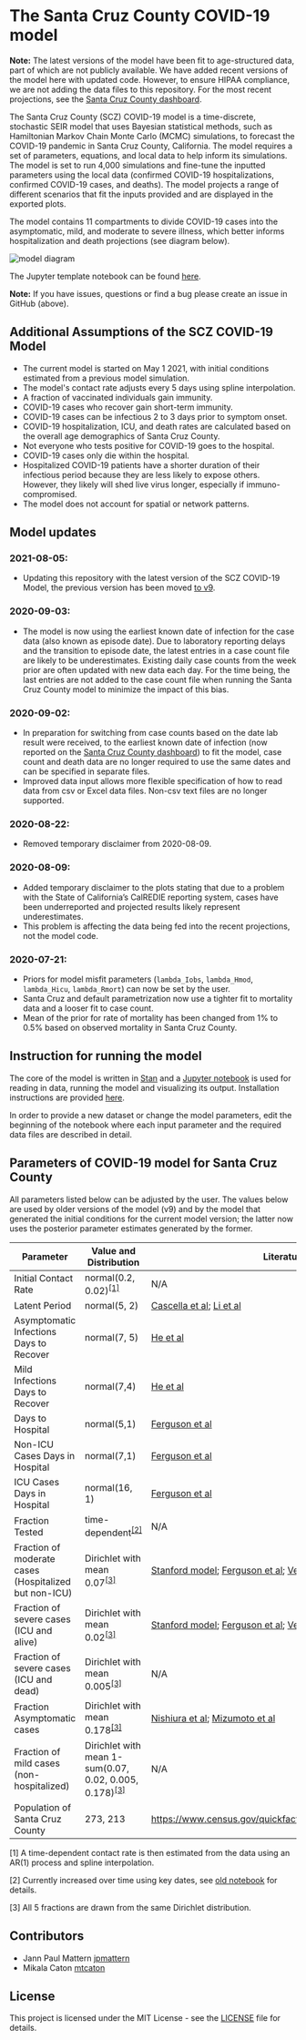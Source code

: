 # The Santa Cruz County COVID-19 model

**Note:** The latest versions of the model have been fit to age-structured data, part of which are not publicly available. We have added recent versions of the model here with updated code. However, to ensure HIPAA compliance, we are not adding the data files to this repository. For the most recent projections, see the [Santa Cruz County dashboard](http://santacruzhealth.org/HSAHome/HSADivisions/PublicHealth/CommunicableDiseaseControl/CoronavirusHome.aspx).

The Santa Cruz County (SCZ) COVID-19 model is a time-discrete, stochastic SEIR model that uses Bayesian statistical methods, such as Hamiltonian Markov Chain Monte Carlo (MCMC) simulations, to forecast the COVID-19 pandemic in Santa Cruz County, California. The model requires a set of parameters, equations, and local data to help inform its simulations. The model is set to run 4,000 simulations and fine-tune the inputted parameters using the local data (confirmed COVID-19 hospitalizations, confirmed COVID-19 cases, and deaths). The model projects a range of different scenarios that fit the inputs provided and are displayed in the exported plots.

The model contains 11 compartments to divide COVID-19 cases into the asymptomatic, mild, and moderate to severe illness, which better informs hospitalization and death projections (see diagram below). 

![model diagram](plots/seir_diagram.png)

The Jupyter template notebook can be found [here](seir_template.ipynb).

**Note:** If you have issues, questions or find a bug please create an issue in GitHub (above).

## Additional Assumptions of the SCZ COVID-19 Model
- The current model is started on May 1 2021, with initial conditions estimated from a previous model simulation.
- The model's contact rate adjusts every 5 days using spline interpolation.
- A fraction of vaccinated individuals gain immunity.
- COVID-19 cases who recover gain short-term immunity.
- COVID-19 cases can be infectious 2 to 3 days prior to symptom onset.
- COVID-19 hospitalization, ICU, and death rates are calculated based on the overall age demographics of Santa Cruz County.
- Not everyone who tests positive for COVID-19 goes to the hospital.
- COVID-19 cases only die within the hospital.
- Hospitalized COVID-19 patients have a shorter duration of their infectious period because they are less likely to expose others. However, they likely will shed live virus longer, especially if immuno-compromised.
- The model does not account for spatial or network patterns.

## Model updates

### 2021-08-05:
 - Updating this repository with the latest version of the SCZ COVID-19 Model, the previous version has been moved [to v9](v9/).

### 2020-09-03:
 - The model is now using the earliest known date of infection for the case data (also known as episode date). Due to laboratory reporting delays and the transition to episode date, the latest entries in a case count file are likely to be underestimates. Existing daily case counts from the week prior are often updated with new data each day. For the time being, the last entries are not added to the case count file when running the Santa Cruz County model to minimize the impact of this bias.

### 2020-09-02:
 - In preparation for switching from case counts based on the date lab result were received, to the earliest known date of infection (now reported on the [Santa Cruz County dashboard](http://santacruzhealth.org/HSAHome/HSADivisions/PublicHealth/CommunicableDiseaseControl/CoronavirusHome.aspx)) to fit the model, case count and death data are no longer required to use the same dates and can be specified in separate files.
 - Improved data input allows more flexible specification of how to read data from csv or Excel data files. Non-csv text files are no longer supported.

### 2020-08-22:
 - Removed temporary disclaimer from 2020-08-09.

### 2020-08-09:
 - Added temporary disclaimer to the plots stating that due to a problem with the State of California’s CalREDIE reporting system, cases have been underreported and projected results likely represent underestimates.
 - This problem is affecting the data being fed into the recent projections, not the model code.

### 2020-07-21:
 - Priors for model misfit parameters (`lambda_Iobs`, `lambda_Hmod`, `lambda_Hicu`, `lambda_Rmort`) can now be set by the user.
 - Santa Cruz and default parametrization now use a tighter fit to mortality data and a looser fit to case count.
 - Mean of the prior for rate of mortality has been changed from 1% to 0.5% based on observed mortality in Santa Cruz County.  

## Instruction for running the model

The core of the model is written in [Stan](https://mc-stan.org/) and a [Jupyter notebook](https://jupyter.org/) is used for reading in data, running the model and visualizing its output. Installation instructions are provided [here](installation_instructions.md). 

In order to provide a new dataset or change the model parameters, edit the beginning of the notebook where each input parameter and the required data files are described in detail.

## Parameters of COVID-19 model for Santa Cruz County

All parameters listed below can be adjusted by the user. The values below are used by older versions of the model (v9) and by the model that generated the initial conditions for the current model version; the latter now uses the posterior parameter estimates generated by the former. 

Parameter| Value and Distribution | Literature
---------|------------------------|-----------|
Initial Contact Rate | normal(0.2, 0.02)<sup>[\[1\]](#betafootnote)</sup> | N/A|
Latent Period | normal(5, 2) | [Cascella et al](https://www.ncbi.nlm.nih.gov/books/NBK554776/); [Li et al](https://www.ncbi.nlm.nih.gov/books/NBK554776/) |
Asymptomatic Infections Days to Recover | normal(7, 5) | [He et al](https://www.nature.com/articles/s41591-020-0869-5)|
Mild Infections Days to Recover | normal(7,4)| [He et al](https://www.nature.com/articles/s41591-020-0869-5)|
Days to Hospital| normal(5,1)| [Ferguson et al](https://www.imperial.ac.uk/media/imperial-college/medicine/sph/ide/gida-fellowships/Imperial-College-COVID19-NPI-modelling-16-03-2020.pdf)|
Non-ICU Cases Days in Hospital |normal(7,1)|[Ferguson et al](https://www.imperial.ac.uk/media/imperial-college/medicine/sph/ide/gida-fellowships/Imperial-College-COVID19-NPI-modelling-16-03-2020.pdf)|
ICU Cases Days in Hospital | normal(16, 1)|[Ferguson et al](https://www.imperial.ac.uk/media/imperial-college/medicine/sph/ide/gida-fellowships/Imperial-College-COVID19-NPI-modelling-16-03-2020.pdf)|
Fraction Tested | time-dependent<sup>[\[2\]](#fractionfootnote)</sup> |N/A|
Fraction of moderate cases (Hospitalized but non-ICU) | Dirichlet with mean 0.07<sup>[\[3\]](#dirichletfootnote)</sup> | [Stanford model](https://surf.stanford.edu/covid-19-tools/covid-19/); [Ferguson et al](https://www.imperial.ac.uk/media/imperial-college/medicine/sph/ide/gida-fellowships/Imperial-College-COVID19-NPI-modelling-16-03-2020.pdf); [Verity et al](https://www.thelancet.com/journals/laninf/article/PIIS1473-3099(20)30243-7/fulltext#seccestitle200)
Fraction of severe cases (ICU and alive) | Dirichlet with mean 0.02<sup>[\[3\]](#dirichletfootnote)</sup> | [Stanford model](https://surf.stanford.edu/covid-19-tools/covid-19/); [Ferguson et al](https://www.imperial.ac.uk/media/imperial-college/medicine/sph/ide/gida-fellowships/Imperial-College-COVID19-NPI-modelling-16-03-2020.pdf); [Verity et al](https://www.thelancet.com/journals/laninf/article/PIIS1473-3099(20)30243-7/fulltext#seccestitle200) |
Fraction of severe cases (ICU and dead) | Dirichlet with mean 0.005<sup>[\[3\]](#dirichletfootnote)</sup> |N/A|
Fraction Asymptomatic cases | Dirichlet with mean 0.178<sup>[\[3\]](#dirichletfootnote)</sup> |[Nishiura et al](https://www.ncbi.nlm.nih.gov/pubmed/32145466); [Mizumoto et al](https://www.eurosurveillance.org/content/10.2807/1560-7917.ES.2020.25.10.2000180#r13)|
Fraction of mild cases (non-hospitalized) | Dirichlet with mean 1-sum(0.07, 0.02, 0.005, 0.178)<sup>[\[3\]](#dirichletfootnote)</sup> | N/A|
Population of Santa Cruz County | 273, 213| https://www.census.gov/quickfacts/santacruzcountycalifornia |

<a name="betafootnote">[1]</a> A time-dependent contact rate is then estimated from the data using an AR(1) process and spline interpolation. 

<a name="fractionfootnote">[2]</a> Currently increased over time using key dates, see [old notebook](v9/seir_santa_cruz.ipynb) for details. 

<a name="dirichletfootnote">[3]</a> All 5 fractions are drawn from the same Dirichlet distribution. 

## Contributors

 * Jann Paul Mattern [jpmattern](https://github.com/jpmattern)
 * Mikala Caton [mtcaton](https://github.com/mtcaton)

## License

This project is licensed under the MIT License - see the [LICENSE](LICENSE) file for details.


